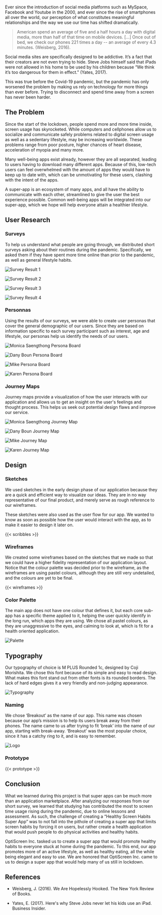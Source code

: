 Ever since the introduction of social media platforms such as MySpace, Facebook and Youtube in the 2000, and ever since the rise of smartphones all over the world, our perception of what constitutes meaningful relationships and the way we use our time has shifted dramatically. 

> American spend an average of five and a half hours a day with digital media, more than half of that time on mobile devices. [...] Once out of bed, we check our phones 221 times a day -- an average of every 4.3 minutes. (Weisberg, 2016). 

Social media sites are specifically designed to be addictive. It’s a fact that their creators are not even trying to hide. Steve Jobs himself said that iPads were not allowed in his home to be used by his children because “We think it’s too dangerous for them in effect.” (Yates, 2017).

This was true before the Covid-19 pandemic, but the pandemic has only worsened the problem by making us rely on technology for more things than ever before. Trying to disconnect and spend time away from a screen has never been harder.

## The Problem

Since the start of the lockdown, people spend more and more time inside, screen usage has skyrocketed. While computers and cellphones allow us to socialize and communicate safely problems related to digital screen usage as well as a sedentary lifestyle, may be increasing worldwide. These problems range from poor posture, higher chances of heart disease, acceleration of myopia and many more.

Many well-being apps exist already, however they are all separated, leading to users having to download many different apps. Because of this, low-tech users can feel overwhelmed with the amount of apps they would have to keep up to date with, which can be unmotivating for these users, clashing with the intent of the apps.

A super-app is an ecosystem of many apps, and all have the ability to communicate with each other, streamlined to give the user the best experience possible. Common well-being apps will be integrated into our super-app, which we hope will help everyone attain a healthier lifestyle.

## User Research

### Surveys

To help us understand what people are going through, we distributed short surveys asking about their routines during the pandemic. Specifically, we asked them if they have spent more time online than prior to the pandemic, as well as general lifestyle habits.

![Survey Result 1](/survey/1.png)

![Survey Result 2](/survey/2.png)

![Survey Result 3](/survey/3.png)

![Survey Result 4](/survey/4.png)

### Personnas

Using the results of our surveys, we were able to create user personas that cover the general demographic of our users. Since they are based on information specific to each survey participant such as interest, age and lifestyle, our personas help us identify the needs of our users.


![Monica Saengthong Persona Board](/personas/monica.jpg)

![Dany Boun Persona Board](/personas/boun.jpg)

![Mike Persona Board](/personas/mike.jpg)

![Karen Persona Board](/personas/karen.jpg)

### Journey Maps

Journey maps provide a visualization of how the user interacts with our application and allows us to get an insight on the user's feelings and thought process. This helps us seek out potential design flaws and improve our service.

![Monica Saengthong Journey Map](/journeys/monica.jpg)

![Dany Boun Journey Map](/journeys/boun.jpg)

![Mike Journey Map](/journeys/chad.jpg)

![Karen Journey Map](/journeys/karen.jpg)

## Design

### Sketches

We used sketches in the early design phase of our application because they are a quick and efficient way to visualize our ideas. They are in no way representative of our final product, and merely serve as rough reference to our wireframes.

These sketches were also used as the user flow for our app. We wanted to know as soon as possible how the user would interact with the app, as to make it easier to design it later on.

{{< scribbles >}}

### Wireframes

We created some wireframes based on the sketches that we made so that we could have a higher fidelity representation of our application layout. Notice that the colour palette was decided prior to the wireframe, as the wireframes are using pastel colours, although they are still very undetailed, and the colours are yet to be final.

{{< wireframes >}}

### Color Palette
The main app does not have one colour that defines it, but each core sub-app has a specific theme applied to it, helping the user quickly identify in the long run, which apps they are using. We chose all pastel colours, as they are unaggressive to the eyes, and calming to look at, which is fit for a health oriented application.

![Palette](/palette.jpg)


## Typography

Our typography of choice is M PLUS Rounded 1c, designed by Coji Morishita. We chose this font because of its simple and easy to read design. What makes this font stand out from other fonts is its rounded borders. The lack of hard edges gives it a very friendly and non-judging appearance.

![Typography](/typography.png)

### Naming

We chose ‘Breakout’ as the name of our app. This name was chosen because our app’s mission is to help its users break away from their phones. The name came to us after trying to fit ‘break’ into the name of our app, starting with break-away. ‘Breakout’ was the most popular choice, since it has a catchy ring to it, and is easy to remember.

![Logo](/logo.jpg)

### Prototype

{{< prototype >}}

## Conclusion 

What we learned during this project is that super apps can be much more than an application marketplace. After analyzing our responses from our short survey, we learned that studying has contributed the most to screen time usage rising during the pandemic, due to online lessons and assessment. As such, the challenge of creating a “Healthy Screen Habits Super App” was to not fall into the pithole of creating a super app that limits screen habits by forcing it on users, but rather create a health application that would push people to do physical activities and healthy habits.

OptiScreen Inc. tasked us to create a super app that would promote healthy habits to everyone stuck at home during the pandemic. To this end, our app promotes more of an active lifestyle, as well as healthy eating, all the while being elegant and easy to use. We are honored that OptiScreen Inc. came to us to design a super app that would help many of us still in lockdown.

## References

- Weisberg, J. (2016). We Are Hopelessly Hooked. The New York Review of Books.

- Yates, E. (2017). Here's why Steve Jobs never let his kids use an iPad. Business Insider.